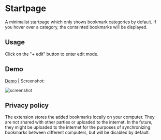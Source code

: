 # Startpage

A minimalist startpage which only shows bookmark categories by default. If you hover over a category, the containted bookmarks will be displayed.

## Usage

Click on the "+ edit" button to enter edit mode.

## Demo

[Demo](https://cdn.rawgit.com/Farow/startpage/demo/src/startpage.html) | Screenshot:

![screenshot](https://i.imgur.com/TZL5jYv.png)


## Privacy policy

The extension stores the added bookmarks locally on your computer. They are not shared with other parties or uploaded to the internet.
In the future, they might be uploaded to the internet for the purposes of synchronizing bookmarks between different computers, but will be disabled by default.
